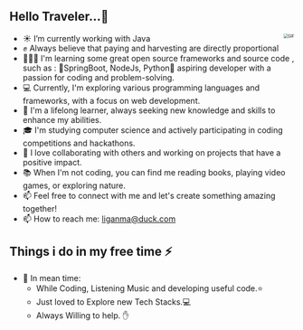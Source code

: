 <h2>Hello Traveler...🚶</h2>

<img align="right" alt="GIF" src="https://media.giphy.com/media/iIqmM5tTjmpOB9mpbn/giphy.gif" style="zoom:50%;" />

- ☀️ I’m currently working with Java
- ✊ Always believe that paying and harvesting are directly proportional
- 👨🏻‍💻 I'm learning some great open source frameworks and source code , such as : 🎄SpringBoot, NodeJs, Python🎄 aspiring developer with a passion for coding and problem-solving.
- 💻 Currently, I'm exploring various programming languages and frameworks, with a focus on web development. 
- 🌱 I'm a lifelong learner, always seeking new knowledge and skills to enhance my abilities. 
- 🎓 I'm studying computer science and actively participating in coding competitions and hackathons. 
- 🤝 I love collaborating with others and working on projects that have a positive impact. 
- 📚 When I'm not coding, you can find me reading books, playing video games, or exploring nature. 
- 📫 Feel free to connect with me and let's create something amazing together!
- 📫 How to reach me: [liganma@duck.com](mailto:liganma@duck.com)


## Things i do in my free time ⚡ 
  - 🌱 In mean time:
    - While Coding, Listening Music and developing useful code.⭐️
    - Just loved to Explore new Tech Stacks.💻
    - Always Willing to help. ✋ 

<!-- 
## My GitHub Stats 😑

  ![Github Stats By Prathamesh](https://github-readme-stats.vercel.app/api?username=JavaHackSen&show_icons=true&title_color=fff&icon_color=79ff97&text_color=9f9f9f&bg_color=151515)  

## My Portfolio and Work 👀 

| [<img src="https://avatars3.githubusercontent.com/u/1529926?s=200&v=4" alt="Redis logo" width="24">](https://redis.io/) |[<img src="https://labs.mysql.com/common/logos/mysql-logo.svg?v2" alt="MySQL logo" width="24">](https://www.mysql.com/) | [<img src="https://avatars0.githubusercontent.com/u/317776?s=200&v=4" alt="Spring logo" width="24">](https://spring.io/) | [<img src="https://avatars2.githubusercontent.com/u/1483254?s=200&v=4" alt="MyBatis logo" width="24">](http://www.mybatis.org/)| [<img src="http://nginx.org/nginx.png" alt="nginx logo" width="44">](http://nginx.org/)| many more...
|---|---|---|---|---|---|
 -->
